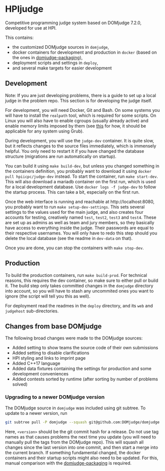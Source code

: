 # HPIjudge

Competitive programming judge system based on DOMjudge 7.2.0, developed for use at HPI.

This contains:
 * the customized DOMjudge sources in `domjudge`,
 * docker containers for development and production in `docker` (based on the ones in [domjudge-packaging](https://github.com/DOMjudge/domjudge-packaging)),
 * deployment scripts and settings in `deploy`,
 * and several make targets for easier development
 
## Development

Note: If you are just developing problems, there is a guide to set up a local judge in the problem repo.
This section is for developing the judge itself.

For development, you will need Docker, Git and Bash.
On some systems you will have to install the `realpath` tool, which is required for some scripts.
On Linux you will also have to enable cgroups (usually already active) and enable memory limits imposed by them (see [this](https://askubuntu.com/a/417221) for how, it should be applicable for any system using Grub).

During development, you will use the `judge-dev` container.
It is quite slow, but it reflects changes to the source files immediately, which is immensely helpful.
You only need to restart it if you have changed the database structure (migrations are run automatically on startup).

You can build it using `make build-dev`, but unless you changed something in the containers definition, you probably want to download it using `docker pull hpiicpc/judge-dev` instead.
To start the container, run `make start-dev`.
This will also download a mariadb container on the first run, which is used for a local development database.
Use `docker logs -f judge-dev` to follow the startup process.
This can take a bit, especially on the first run.

Once the web interface is running and reachable at http://localhost:8080, you probably want to run `make setup-dev-settings`.
This sets several settings to the values used for the main judge, and also creates four accounts for testing, creatively named `test`, `test2`, `test3` and `test4`.
These are set up as admins as well as team and jury members, so they basically have access to everything inside the judge.
Their passwords are equal to their respective usernames.
You will only have to redo this step should you delete the local database (see the readme in `dev-data` on that).

Once you are done, you can stop the containers with `make stop-dev`.

## Production

To build the production containers, run `make build-prod`.
For technical reasons, this requires the dev container, so make sure to either pull or build it.
The build step only takes committed changes in the `domjudge` directory into account, so you will have to stash any uncommited ones you want to ignore (the script will tell you this as well).

For deployment read the readmes in the `deploy` directory, and its `web` and `judgehost` sub-directories.
 
## Changes from base DOMjudge

The following broad changes were made to the DOMjudge sources:
 * Added setting to show teams the source code of their own submissions
 * Added setting to disable clarifications
 * HPI styling and links to imprint page
 * Added C++17 language
 * Added data fixtures containing the settings for production and some development conveniences
 * Added contests sorted by runtime (after sorting by number of problems solved)
 
### Upgrading to a newer DOMjudge version

The DOMjudge source in `domjudge` was included using git subtree.
To update to a newer version, run
```bash
git subtree pull -P domjudge --squash git@github.com:DOMjudge/domjudge.git <version>
```
Here, `<version>` should be the git commit hash for a release.
Do not use tag names as that causes problems the next time you update (you will need to manually pull the tags from the DOMjudge repo).
This will squash all changes since the last version into one commit, and then start a merge into the current branch.
If something fundamental changed, the docker containers and their startup scripts might also need to be updated.
For this, manual comparison with the [domjudge-packaging](https://github.com/DOMjudge/domjudge-packaging) is required.
